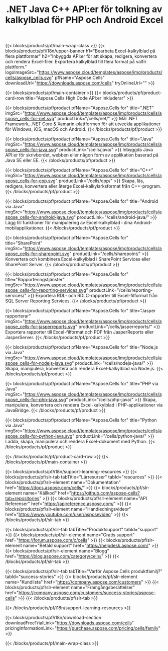﻿---
title: ".NET Java C++ API:er för tolkning av kalkylblad för PHP och Android Excel "
weight: 10
url: /sv/family
description: Bibliotek för att läsa skriv och manipulera Microsoft Excel-filer i .NET Java C++ Android- och SharePoint-appar. Exportera arbetsblad i SSRS och JasperReports
---
{{< blocks/products/pf/main-wrap-class >}}
{{< blocks/products/pf/i18n/upper-banner h1="Bearbeta Excel-kalkylblad på flera plattformar" h2="Inbyggda API:er för att skapa, redigera, konvertera och rendera Excel-filer. Exportera kalkylblad till flera format på valfri plattform." logoImageSrc="https://www.aspose.cloud/templates/aspose/img/products/cells/aspose_cells.svg" pfName="Aspose.Cells" downloadUrl="https://downloads.aspose.com/cells" tryOnlineUrl="" >}}

{{< blocks/products/pf/main-container >}}
{{< blocks/products/pf/product-card-row title="Aspose.Cells High Code API:er inkluderar" >}}

{{< blocks/products/pf/product pfName="Aspose.Cells for" title=".NET" imgSrc="https://www.aspose.cloud/templates/aspose/img/products/cells/aspose_cells-for-net.svg" productLink="/cells/net/" >}}
Mål .NET Framework, .NET Core & Xamarin-plattformen för att utveckla applikationer för Windows, iOS, macOS och Android.
{{< /blocks/products/pf/product >}}

{{< blocks/products/pf/product pfName="Aspose.Cells for" title="Java" imgSrc="https://www.aspose.cloud/templates/aspose/img/products/cells/aspose_cells-for-java.svg" productLink="/cells/java/" >}}
Inbyggda Java API:er för skrivbordet, webben eller någon form av applikation baserad på Java SE eller EE.
{{< /blocks/products/pf/product >}}

{{< blocks/products/pf/product pfName="Aspose.Cells for" title="C++" imgSrc="https://www.aspose.cloud/templates/aspose/img/products/cells/aspose_cells-for-cpp.svg" productLink="/cells/cpp/" >}}
Skapa, läs, redigera, konvertera eller återge Excel-kalkylarksformat från C++-program.
{{< /blocks/products/pf/product >}}

{{< blocks/products/pf/product pfName="Aspose.Cells for" title="Android via Java" imgSrc="https://www.aspose.cloud/templates/aspose/img/products/cells/aspose_cells-for-android-java.svg" productLink="/cells/android-java/" >}}
Lägg till funktioner för manipulering av Excel-kalkylblad i dina Android-mobilapplikationer.
{{< /blocks/products/pf/product >}}

{{< blocks/products/pf/product pfName="Aspose.Cells for" title="SharePoint" imgSrc="https://www.aspose.cloud/templates/aspose/img/products/cells/aspose_cells-for-sharepoint.svg" productLink="/cells/sharepoint/" >}}
Konvertera och kombinera Excel-kalkylblad i SharePoint Services eller SharePoint Server.
{{< /blocks/products/pf/product >}}

{{< blocks/products/pf/product pfName="Aspose.Cells for" title="Rapporteringstjänster" imgSrc="https://www.aspose.cloud/templates/aspose/img/products/cells/aspose_cells-for-reporting-services.svg" productLink="/cells/reporting-services/" >}}
Exportera RDL- och RDLC-rapporter till Excel-filformat från SQL Server Reporting Services.
{{< /blocks/products/pf/product >}}

{{< blocks/products/pf/product pfName="Aspose.Cells for" title="Jasper rapporterar" imgSrc="https://www.aspose.cloud/templates/aspose/img/products/cells/aspose_cells-for-jasperreports.svg" productLink="/cells/jasperreports/" >}}
Exportera rapporter till Excel-filformat och PDF från JasperReports eller JasperServer.
{{< /blocks/products/pf/product >}}

{{< blocks/products/pf/product pfName="Aspose.Cells for" title="Node.js via Java" imgSrc="https://www.aspose.cloud/templates/aspose/img/products/cells/aspose_cells-for-nodejs-java.svg" productLink="/cells/nodejs-java/" >}}
Skapa, manipulera, konvertera och rendera Excel-kalkylblad via Node.js.
{{< /blocks/products/pf/product >}}

{{< blocks/products/pf/product pfName="Aspose.Cells for" title="PHP via Java" imgSrc="https://www.aspose.cloud/templates/aspose/img/products/cells/aspose_cells-for-php-java.svg" productLink="/cells/php-java/" >}}
Skapa, manipulera, konvertera och rendera Excel-kalkylblad i PHP-applikationer via JavaBridge.
{{< /blocks/products/pf/product >}}

{{< blocks/products/pf/product pfName="Aspose.Cells for" title="Python via Java" imgSrc="https://www.aspose.cloud/templates/aspose/img/products/cells/aspose_cells-for-python-java.svg" productLink="/cells/python-java/" >}}
Ladda, skapa, manipulera och rendera Excel-dokument med Python.
{{< /blocks/products/pf/product >}}

{{< /blocks/products/pf/product-card-row >}}
{{< /blocks/products/pf/main-container >}}

{{< blocks/products/pf/i18n/support-learning-resources >}}
{{< blocks/products/pf/slr-tab tabTitle="Lärresurser" tabId="resources" >}}
{{< blocks/products/pf/slr-element name="Dokumentation" href="https://docs.aspose.com/cells/" >}}
{{< blocks/products/pf/slr-element name="Källkod" href="https://github.com/aspose-cells?tab=repositories" >}}
{{< blocks/products/pf/slr-element name="API Referenser" href="https://apireference.aspose.com/" >}}
{{< blocks/products/pf/slr-element name="Handledningsvideor" href="https://www.youtube.com/user/asposevideo" >}}
{{< /blocks/products/pf/slr-tab >}}

{{< blocks/products/pf/slr-tab tabTitle="Produktsupport" tabId="support" >}}
{{< blocks/products/pf/slr-element name="Gratis support" href="https://forum.aspose.com/c/cells" >}}
{{< blocks/products/pf/slr-element name="Betald support" href="https://helpdesk.aspose.com/" >}}
{{< blocks/products/pf/slr-element name="Blogg" href="https://blog.aspose.com/category/cells/" >}}
{{< /blocks/products/pf/slr-tab >}}

{{< blocks/products/pf/slr-tab tabTitle="Varför Aspose.Cells produktfamilj?" tabId="success-stories" >}}
{{< blocks/products/pf/slr-element name="Kundlista" href="https://company.aspose.com/customers" >}}
{{< blocks/products/pf/slr-element name="Framgångsberättelser" href="https://company.aspose.com/customers/success-stories/aspose-cells" >}}
{{< /blocks/products/pf/slr-tab >}}

{{< /blocks/products/pf/i18n/support-learning-resources >}}

{{< blocks/products/pf/i18n/download-section downloadFreeTrialLink="https://downloads.aspose.com/cells" pricingInformationLink="https://purchase.aspose.com/pricing/cells/family" >}}

{{< /blocks/products/pf/main-wrap-class >}}